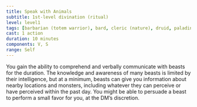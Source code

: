 ```yaml
---
title: Speak with Animals
subtitle: 1st-level divination (ritual)
level: level1
tags: [barbarian (totem warrior), bard, cleric (nature), druid, paladin (ancients), ranger, level1, ritual, divination]
cast: 1 action
duration: 10 minutes
components: V, S
range: Self
---
```

You gain the ability to comprehend and verbally communicate with beasts for the duration. The knowledge and awareness of many beasts is limited by their intelligence, but at a minimum, beasts can give you information about nearby locations and monsters, including whatever they can perceive or have perceived within the past day. You might be able to persuade a beast to perform a small favor for you, at the DM’s discretion.